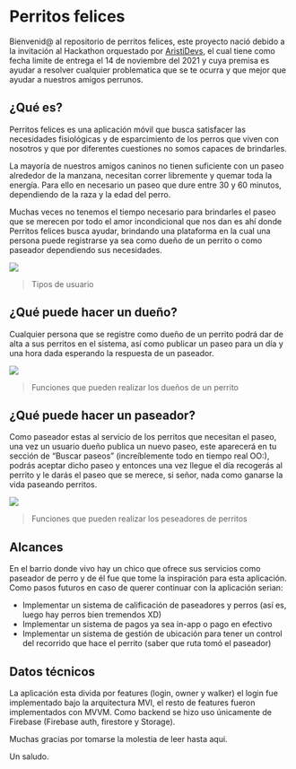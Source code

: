 # Perritos felices

Bienvenid@ al repositorio de perritos felices, este proyecto nació debido a la invitación al Hackathon 
orquestado por [AristiDevs](https://www.youtube.com/watch?v=SI7vGES9fPA), el cual tiene como fecha limite de entrega el 14 de noviembre del 2021 y cuya 
premisa es ayudar a resolver cualquier problematica que se te ocurra y que mejor que ayudar a nuestros amigos perrunos.


## ¿Qué es?


Perritos felices es una aplicación móvil que busca satisfacer las necesidades fisiológicas y de esparcimiento 
de los perros que viven con nosotros y que por diferentes cuestiones no somos capaces de brindarles. 


La mayoría de nuestros amigos caninos no tienen suficiente con un paseo alrededor de la manzana, necesitan correr 
libremente y quemar toda la energía. Para ello en necesario un paseo que dure entre 30 y 60 minutos, dependiendo de 
la raza y la edad del perro.


Muchas veces no tenemos el tiempo necesario para brindarles el paseo que se merecen por todo el amor incondicional 
que nos dan es ahí donde Perritos felices busca ayudar, brindando una plataforma en la cual una persona puede registrarse 
ya sea como dueño de un perrito o como paseador dependiendo sus necesidades.

![](https://firebasestorage.googleapis.com/v0/b/perritos-felices-3834c.appspot.com/o/login.png?alt=media&token=7434752d-9352-41c3-baa2-a12c03f4fc75)
> Tipos de usuario


## ¿Qué puede hacer un dueño?


Cualquier persona que se registre como dueño de un perrito podrá dar de alta a sus perritos en el sistema, así como publicar 
un paseo para un día y una hora dada esperando la respuesta de un paseador.

![](https://firebasestorage.googleapis.com/v0/b/perritos-felices-3834c.appspot.com/o/owner.png?alt=media&token=ea33d1a8-badf-4372-8630-b57251905fa0)
> Funciones que pueden realizar los dueños de un perrito


## ¿Qué puede hacer un paseador?


Como paseador estas al servicio de los perritos que necesitan el paseo, una vez un usuario dueño publica un nuevo paseo, este 
aparecerá en tu sección de “Buscar paseos” (increíblemente todo en tiempo real OO:), podrás aceptar dicho paseo y entonces una vez llegue el día recogerás al perrito y 
le darás el paseo que se merece, si señor, nada como ganarse la vida paseando perritos.

![](https://firebasestorage.googleapis.com/v0/b/perritos-felices-3834c.appspot.com/o/walker.png?alt=media&token=2ca382ca-cbb5-4b44-92dd-92f5e7171041)
> Funciones que pueden realizar los peseadores de perritos

## Alcances


En el barrio donde vivo hay un chico que ofrece sus servicios como paseador de perro y de él fue que tome la inspiración para esta aplicación. Como pasos 
futuros en caso de querer continuar con la aplicación serian:

- Implementar un sistema de calificación de paseadores y perros (así es, luego hay perros bien tremendos XD)
- Implementar un sistema de pagos ya sea in-app o pago en efectivo
- Implementar un sistema de gestión de ubicación para tener un control del recorrido que hace el perrito (saber que ruta tomó el paseador)


## Datos técnicos


La aplicación esta divida por features (login, owner y walker) el login fue implementado bajo la arquitectura MVI, el resto de 
features fueron implementados con MVVM. Como backend se hizo uso únicamente de Firebase (Firebase auth, firestore y Storage).


Muchas gracias por tomarse la molestia de leer hasta aqui. 


Un saludo.
